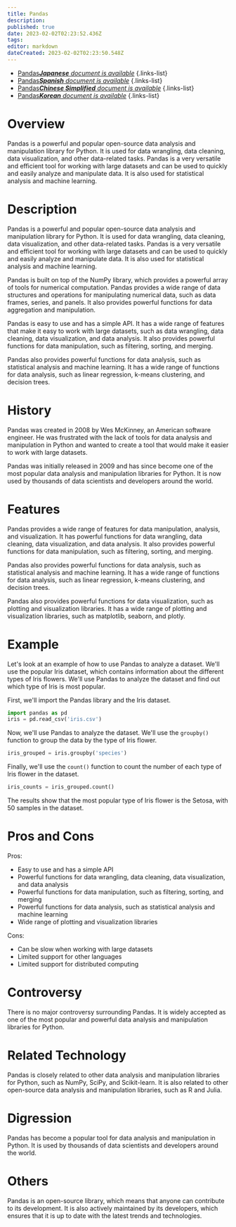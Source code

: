```yaml
---
title: Pandas
description: 
published: true
date: 2023-02-02T02:23:52.436Z
tags: 
editor: markdown
dateCreated: 2023-02-02T02:23:50.548Z
---
```


- [Pandas***Japanese** document is available*](/ja/Knowledge-base/Dictionary/pandas)
{.links-list}
- [Pandas***Spanish** document is available*](/es/Knowledge-base/Dictionary/pandas)
{.links-list}
- [Pandas***Chinese Simplified** document is available*](/zh/Knowledge-base/Dictionary/pandas)
{.links-list}
- [Pandas***Korean** document is available*](/ko/Knowledge-base/Dictionary/pandas)
{.links-list}


# Overview

Pandas is a powerful and popular open-source data analysis and manipulation library for Python. It is used for data wrangling, data cleaning, data visualization, and other data-related tasks. Pandas is a very versatile and efficient tool for working with large datasets and can be used to quickly and easily analyze and manipulate data. It is also used for statistical analysis and machine learning.

# Description

Pandas is a powerful and popular open-source data analysis and manipulation library for Python. It is used for data wrangling, data cleaning, data visualization, and other data-related tasks. Pandas is a very versatile and efficient tool for working with large datasets and can be used to quickly and easily analyze and manipulate data. It is also used for statistical analysis and machine learning.

Pandas is built on top of the NumPy library, which provides a powerful array of tools for numerical computation. Pandas provides a wide range of data structures and operations for manipulating numerical data, such as data frames, series, and panels. It also provides powerful functions for data aggregation and manipulation.

Pandas is easy to use and has a simple API. It has a wide range of features that make it easy to work with large datasets, such as data wrangling, data cleaning, data visualization, and data analysis. It also provides powerful functions for data manipulation, such as filtering, sorting, and merging.

Pandas also provides powerful functions for data analysis, such as statistical analysis and machine learning. It has a wide range of functions for data analysis, such as linear regression, k-means clustering, and decision trees.

# History 

Pandas was created in 2008 by Wes McKinney, an American software engineer. He was frustrated with the lack of tools for data analysis and manipulation in Python and wanted to create a tool that would make it easier to work with large datasets.

Pandas was initially released in 2009 and has since become one of the most popular data analysis and manipulation libraries for Python. It is now used by thousands of data scientists and developers around the world.

# Features

Pandas provides a wide range of features for data manipulation, analysis, and visualization. It has powerful functions for data wrangling, data cleaning, data visualization, and data analysis. It also provides powerful functions for data manipulation, such as filtering, sorting, and merging.

Pandas also provides powerful functions for data analysis, such as statistical analysis and machine learning. It has a wide range of functions for data analysis, such as linear regression, k-means clustering, and decision trees.

Pandas also provides powerful functions for data visualization, such as plotting and visualization libraries. It has a wide range of plotting and visualization libraries, such as matplotlib, seaborn, and plotly.

# Example

Let's look at an example of how to use Pandas to analyze a dataset. We'll use the popular Iris dataset, which contains information about the different types of Iris flowers. We'll use Pandas to analyze the dataset and find out which type of Iris is most popular.

First, we'll import the Pandas library and the Iris dataset.

```python
import pandas as pd
iris = pd.read_csv('iris.csv')
```

Now, we'll use Pandas to analyze the dataset. We'll use the `groupby()` function to group the data by the type of Iris flower.

```python
iris_grouped = iris.groupby('species')
```

Finally, we'll use the `count()` function to count the number of each type of Iris flower in the dataset.

```python
iris_counts = iris_grouped.count()
```

The results show that the most popular type of Iris flower is the Setosa, with 50 samples in the dataset.

# Pros and Cons

Pros: 

- Easy to use and has a simple API
- Powerful functions for data wrangling, data cleaning, data visualization, and data analysis
- Powerful functions for data manipulation, such as filtering, sorting, and merging
- Powerful functions for data analysis, such as statistical analysis and machine learning
- Wide range of plotting and visualization libraries

Cons: 

- Can be slow when working with large datasets
- Limited support for other languages
- Limited support for distributed computing

# Controversy

There is no major controversy surrounding Pandas. It is widely accepted as one of the most popular and powerful data analysis and manipulation libraries for Python.

# Related Technology

Pandas is closely related to other data analysis and manipulation libraries for Python, such as NumPy, SciPy, and Scikit-learn. It is also related to other open-source data analysis and manipulation libraries, such as R and Julia.

# Digression

Pandas has become a popular tool for data analysis and manipulation in Python. It is used by thousands of data scientists and developers around the world.

# Others

Pandas is an open-source library, which means that anyone can contribute to its development. It is also actively maintained by its developers, which ensures that it is up to date with the latest trends and technologies.